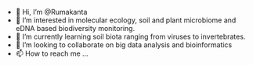 - 👋 Hi, I’m @Rumakanta
- 👀 I’m interested in molecular ecology, soil and plant microbiome and eDNA based biodiversity monitoring. 
- 🌱 I’m currently learning soil biota ranging from viruses to invertebrates. 
- 💞️ I’m looking to collaborate on big data analysis and bioinformatics
- 📫 How to reach me ...

<!---
Rumakanta/Rumakanta is a ✨ special ✨ repository because its `README.md` (this file) appears on your GitHub profile.
You can click the Preview link to take a look at your changes.
--->
